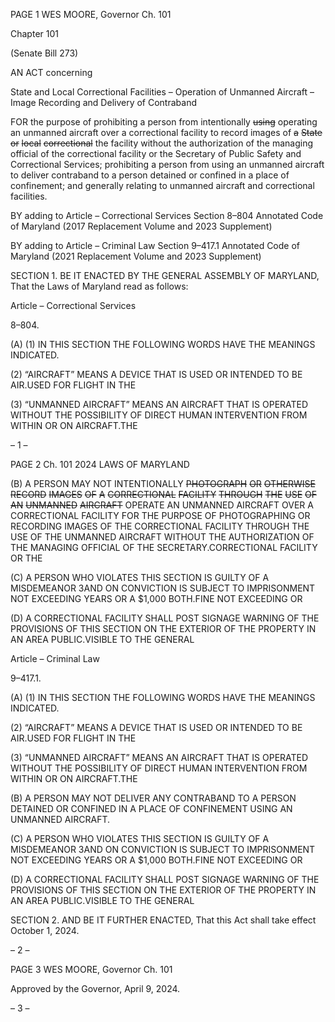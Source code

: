 PAGE 1
WES MOORE, Governor Ch. 101

Chapter 101

(Senate Bill 273)

AN ACT concerning

State and Local Correctional Facilities – Operation of Unmanned Aircraft
– Image Recording and Delivery of Contraband

FOR the purpose of prohibiting a person from intentionally ~~using~~ operating an unmanned
aircraft over a correctional facility to record images of ~~a~~ ~~State~~ ~~or~~ ~~local~~ ~~correctional~~
the facility without the authorization of the managing official of the correctional
facility or the Secretary of Public Safety and Correctional Services; prohibiting a
person from using an unmanned aircraft to deliver contraband to a person detained
or confined in a place of confinement; and generally relating to unmanned aircraft
and correctional facilities.

BY adding to
Article – Correctional Services
Section 8–804
Annotated Code of Maryland
(2017 Replacement Volume and 2023 Supplement)

BY adding to
Article – Criminal Law
Section 9–417.1
Annotated Code of Maryland
(2021 Replacement Volume and 2023 Supplement)

SECTION 1. BE IT ENACTED BY THE GENERAL ASSEMBLY OF MARYLAND,
That the Laws of Maryland read as follows:

Article – Correctional Services

8–804.

(A) (1) IN THIS SECTION THE FOLLOWING WORDS HAVE THE MEANINGS
INDICATED.

(2) “AIRCRAFT” MEANS A DEVICE THAT IS USED OR INTENDED TO BE
AIR.USED FOR FLIGHT IN THE

(3) “UNMANNED AIRCRAFT” MEANS AN AIRCRAFT THAT IS OPERATED
WITHOUT THE POSSIBILITY OF DIRECT HUMAN INTERVENTION FROM WITHIN OR ON
AIRCRAFT.THE

– 1 –

PAGE 2
Ch. 101 2024 LAWS OF MARYLAND

(B) A PERSON MAY NOT INTENTIONALLY ~~PHOTOGRAPH~~ ~~OR~~ ~~OTHERWISE~~
~~RECORD~~ ~~IMAGES~~ ~~OF~~ ~~A~~ ~~CORRECTIONAL~~ ~~FACILITY~~ ~~THROUGH~~ ~~THE~~ ~~USE~~ ~~OF~~ ~~AN~~
~~UNMANNED~~ ~~AIRCRAFT~~ OPERATE AN UNMANNED AIRCRAFT OVER A CORRECTIONAL
FACILITY FOR THE PURPOSE OF PHOTOGRAPHING OR RECORDING IMAGES OF THE
CORRECTIONAL FACILITY THROUGH THE USE OF THE UNMANNED AIRCRAFT
WITHOUT THE AUTHORIZATION OF THE MANAGING OFFICIAL OF THE
SECRETARY.CORRECTIONAL FACILITY OR THE

(C) A PERSON WHO VIOLATES THIS SECTION IS GUILTY OF A MISDEMEANOR
3AND ON CONVICTION IS SUBJECT TO IMPRISONMENT NOT EXCEEDING YEARS OR A
$1,000 BOTH.FINE NOT EXCEEDING OR

(D) A CORRECTIONAL FACILITY SHALL POST SIGNAGE WARNING OF THE
PROVISIONS OF THIS SECTION ON THE EXTERIOR OF THE PROPERTY IN AN AREA
PUBLIC.VISIBLE TO THE GENERAL

Article – Criminal Law

9–417.1.

(A) (1) IN THIS SECTION THE FOLLOWING WORDS HAVE THE MEANINGS
INDICATED.

(2) “AIRCRAFT” MEANS A DEVICE THAT IS USED OR INTENDED TO BE
AIR.USED FOR FLIGHT IN THE

(3) “UNMANNED AIRCRAFT” MEANS AN AIRCRAFT THAT IS OPERATED
WITHOUT THE POSSIBILITY OF DIRECT HUMAN INTERVENTION FROM WITHIN OR ON
AIRCRAFT.THE

(B) A PERSON MAY NOT DELIVER ANY CONTRABAND TO A PERSON
DETAINED OR CONFINED IN A PLACE OF CONFINEMENT USING AN UNMANNED
AIRCRAFT.

(C) A PERSON WHO VIOLATES THIS SECTION IS GUILTY OF A MISDEMEANOR
3AND ON CONVICTION IS SUBJECT TO IMPRISONMENT NOT EXCEEDING YEARS OR A
$1,000 BOTH.FINE NOT EXCEEDING OR

(D) A CORRECTIONAL FACILITY SHALL POST SIGNAGE WARNING OF THE
PROVISIONS OF THIS SECTION ON THE EXTERIOR OF THE PROPERTY IN AN AREA
PUBLIC.VISIBLE TO THE GENERAL

SECTION 2. AND BE IT FURTHER ENACTED, That this Act shall take effect
October 1, 2024.

– 2 –

PAGE 3
WES MOORE, Governor Ch. 101

Approved by the Governor, April 9, 2024.

– 3 –